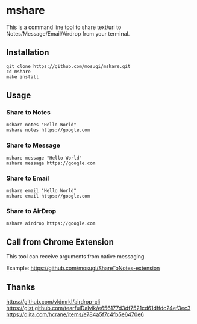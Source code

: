 # mshare

This is a command line tool to share text/url to Notes/Message/Email/Airdrop from your terminal.

## Installation

```
git clone https://github.com/mosugi/mshare.git
cd mshare
make install
```

## Usage

### Share to Notes

```
mshare notes "Hello World"
mshare notes https://google.com
```

### Share to Message

```
mshare message "Hello World"
mshare message https://google.com
```

### Share to Email

```
mshare email "Hello World"
mshare email https://google.com
```

### Share to AirDrop

```
mshare airdrop https://google.com
```

## Call from Chrome Extension

This tool can receive arguments from native messaging.

Example: https://github.com/mosugi/ShareToNotes-extension

## Thanks

https://github.com/vldmrkl/airdrop-cli
https://gist.github.com/tearfulDalvik/e656177d3df7521cd61dffdc24ef3ec3
https://qiita.com/hcrane/items/e784a5f7c4fb5e6470e6
